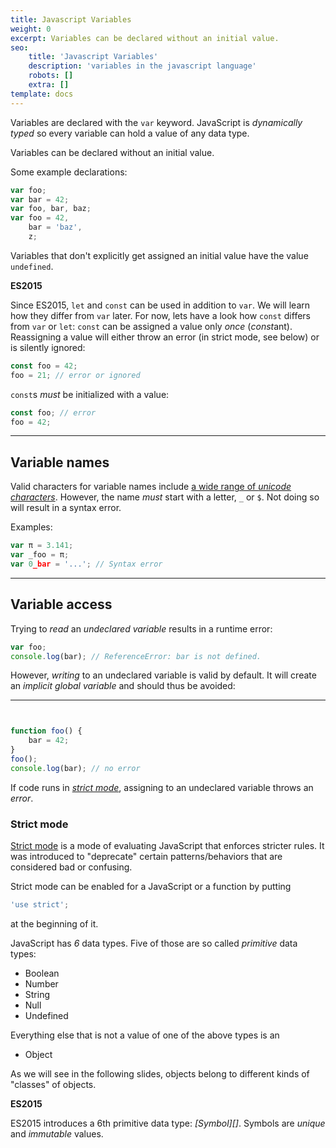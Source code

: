 ```yaml
---
title: Javascript Variables
weight: 0
excerpt: Variables can be declared without an initial value.
seo:
    title: 'Javascript Variables'
    description: 'variables in the javascript language'
    robots: []
    extra: []
template: docs
---
```


Variables are declared with the `var` keyword. JavaScript is
_dynamically typed_ so every variable can hold a value of any data type.

Variables can be declared without an initial value.

Some example declarations:

```js
var foo;
var bar = 42;
var foo, bar, baz;
var foo = 42,
    bar = 'baz',
    z;
```

Variables that don't explicitly get assigned an initial value have the value
`undefined`.

<div class="callout secondary">

<i class="fa fa-info-circle" aria-hidden="true"></i> **ES2015**

Since ES2015, `let` and `const` can be used in addition to `var`. We will learn
how they differ from `var` later. For now, lets have a look how `const` differs
from `var` or `let`: `const` can be assigned a value only _once_ (*const*ant).  
Reassigning a value will either throw an error (in strict mode, see below) or
is silently ignored:

```js
const foo = 42;
foo = 21; // error or ignored
```

`const`s _must_ be initialized with a value:

```js
const foo; // error
foo = 42;
```

</div>

---

## Variable names

Valid characters for variable names include [a wide range of _unicode
characters_](http://mathiasbynens.be/notes/javascript-identifiers).
However, the name _must_ start with a letter, `_` or `$`. Not doing so will
result in a syntax error.

Examples:

```js
var π = 3.141;
var _foo = π;
var 0_bar = '...'; // Syntax error
```

---

## Variable access

Trying to _read_ an _undeclared variable_ results in a runtime error:

```js
var foo;
console.log(bar); // ReferenceError: bar is not defined.
```

However, _writing_ to an undeclared variable is valid by default. It will
create an _implicit global variable_ and should thus be avoided:

---


```js


function foo() {
    bar = 42;
}
foo();
console.log(bar); // no error
```

<div class="callout primary">

If code runs in _[strict mode][]_, assigning to an undeclared variable throws
an _error_.

</div>

<div class="callout primary">

### Strict mode

[Strict mode][] is a mode of evaluating JavaScript that enforces stricter
rules. It was introduced to "deprecate" certain patterns/behaviors that are
considered bad or confusing.

Strict mode can be enabled for a JavaScript or a function by putting

```js
'use strict';
```

at the beginning of it.

</div>

[strict mode]: https://developer.mozilla.org/en-US/docs/Web/JavaScript/Reference/Functions_and_function_scope/Strict_mode

JavaScript has _6_ data types. Five of those are so called _primitive_ data
types:

- Boolean
- Number
- String
- Null
- Undefined

Everything else that is not a value of one of the above types is an

- Object

As we will see in the following slides, objects belong to different kinds of
"classes" of objects.

<div class="callout secondary">

<i class="fa fa-info-circle" aria-hidden="true"></i> **ES2015**

ES2015 introduces a 6th primitive data type: _[Symbol][]_. Symbols are _unique_
and _immutable_ values.

</div>
